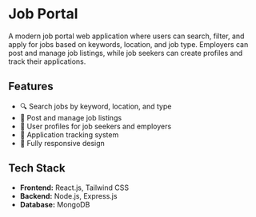 # Job Portal

A modern job portal web application where users can search, filter, and apply for jobs based on keywords, location, and job type. Employers can post and manage job listings, while job seekers can create profiles and track their applications.

## Features
- 🔍 Search jobs by keyword, location, and type
- 📝 Post and manage job listings
- 👤 User profiles for job seekers and employers
- 📂 Application tracking system
- 📱 Fully responsive design

## Tech Stack
- **Frontend:** React.js, Tailwind CSS
- **Backend:** Node.js, Express.js
- **Database:** MongoDB
